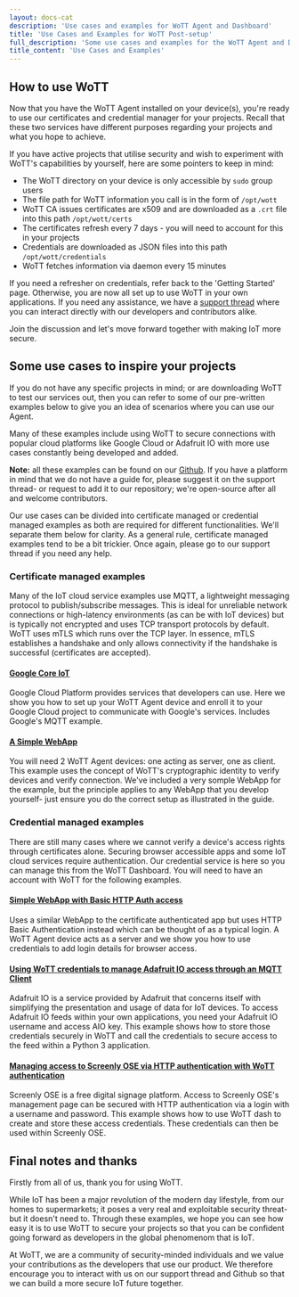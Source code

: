 ```yaml
---
layout: docs-cat
description: 'Use cases and examples for WoTT Agent and Dashboard'
title: 'Use Cases and Examples for WoTT Post-setup'
full_description: 'Some use cases and examples for the WoTT Agent and Dashboard that you can use for inspiration as well as to help you get to grips with our services and secure your IoT devices.'
title_content: 'Use Cases and Examples'
---
```


## How to use WoTT

Now that you have the WoTT Agent installed on your device(s), you're ready to use our certificates and credential manager for your projects. Recall that these two services have different purposes regarding your projects and what you hope to achieve. 

If you have active projects that utilise security and wish to experiment with WoTT's capabilities by yourself, here are some pointers to keep in mind:

* The WoTT directory on your device is only accessible by `sudo` group users
* The file path for WoTT information you call is in the form of `/opt/wott`
* WoTT CA issues certificates are x509 and are downloaded as a `.crt` file into this path `/opt/wott/certs`
* The certificates refresh every 7 days - you will need to account for this in your projects
* Credentials are downloaded as JSON files into this path `/opt/wott/credentials`
* WoTT fetches information via daemon every 15 minutes

If you need a refresher on credentials, refer back to the 'Getting Started' page. Otherwise, you are now all set up to use WoTT in your own applications. If you need any assistance, we have a [support thread](https://www.raspberrypi.org/forums/viewtopic.php?f=41&t=243538) where you can interact directly with our developers and contributors alike. 

Join the discussion and let's move forward together with making IoT more secure.

## Some use cases to inspire your projects

If you do not have any specific projects in mind; or are downloading WoTT to test our services out, then you can refer to some of our pre-written examples below to give you an idea of scenarios where you can use our Agent. 

Many of these examples include using WoTT to secure connections with popular cloud platforms like Google Cloud or Adafruit IO with more use cases constantly being developed and added.

**Note:** all these examples can be found on our [Github](https://github.com/WoTTsecurity/agent). If you have a platform in mind that we do not have a guide for, please suggest it on the support thread- or request to add it to our repository; we're open-source after all and welcome contributors.

Our use cases can be divided into certificate managed or credential managed examples as both are required for different functionalities. We'll separate them below for clarity. As a general rule, certificate managed examples tend to be a bit trickier. Once again, please go to our support thread if you need any help.

### Certificate managed examples

Many of the IoT cloud service examples use MQTT, a lightweight messaging protocol to publish/subscribe messages. This is ideal for unreliable network connections or high-latency environments (as can be with IoT devices) but is typically not encrypted and uses TCP transport protocols by default. 
WoTT uses mTLS which runs over the TCP layer. In essence, mTLS establishes a handshake and only allows connectivity if the handshake is successful (certificates are accepted).

#### [Google Core IoT](https://github.com/WoTTsecurity/agent/tree/master/docs/examples/google-core-iot)

Google Cloud Platform provides services that developers can use. Here we show you how to set up your WoTT Agent device and enroll it to your Google Cloud project to communicate with Google's services. Includes Google's MQTT example. 

#### [A Simple WebApp](https://github.com/WoTTsecurity/agent/tree/master/docs/examples/simple-webapp)

You will need 2 WoTT Agent devices: one acting as server, one as client. This example uses the concept of WoTT's cryptographic identity to verify devices and verify connection. We've included a very somple WebApp for the example, but the principle applies to any WebApp that you develop yourself- just ensure you do the correct setup as illustrated in the guide.

### Credential managed examples

There are still many cases where we cannot verify a device's access rights through certificates alone. Securing browser accessible apps and some IoT cloud services require authentication. Our credential service is here so you can manage this from the WoTT Dashboard. You will need to have an account with WoTT for the following examples.

#### [Simple WebApp with Basic HTTP Auth access](https://github.com/WoTTsecurity/agent/tree/master/docs/examples/simple-webapp-auth)

Uses a similar WebApp to the certificate authenticated app but uses HTTP Basic Authentication instead which can be thought of as a typical login. A WoTT Agent device acts as a server and we show you how to use credentials to add login details for browser access.

#### [Using WoTT credentials to manage Adafruit IO access through an MQTT Client](https://github.com/WoTTsecurity/agent/tree/master/docs/examples/adafruit-io)

Adafruit IO is a service provided by Adafruit that concerns itself with simplifying the presentation and usage of data for IoT devices. To access Adafruit IO feeds within your own applications, you need your Adafruit IO username and access AIO key. This example shows how to store those credentials securely in WoTT and call the credentials to secure access to the feed within a Python 3 application.

#### [Managing access to Screenly OSE via HTTP authentication with WoTT authentication](https://github.com/WoTTsecurity/agent/tree/master/docs/examples/screenly)

Screenly OSE is a free digital signage platform. Access to Screenly OSE's management page can be secured with HTTP authentication via a login with a username and password. This example shows how to use WoTT dash to create and store these access credentials. These credentials can then be used within Screenly OSE.

## Final notes and thanks

Firstly from all of us, thank you for using WoTT. 

While IoT has been a major revolution of the modern day lifestyle, from our homes to supermarkets; it poses a very real and exploitable security threat- but it doesn't need to. Through these examples, we hope you can see how easy it is to use WoTT to secure your projects so that you can be confident going forward as developers in the global phenomenom that is IoT. 

At WoTT, we are a community of security-minded individuals and we value your contributions as the developers that use our product. We therefore encourage you to interact with us on our support thread and Github so that we can build a more secure IoT future together.